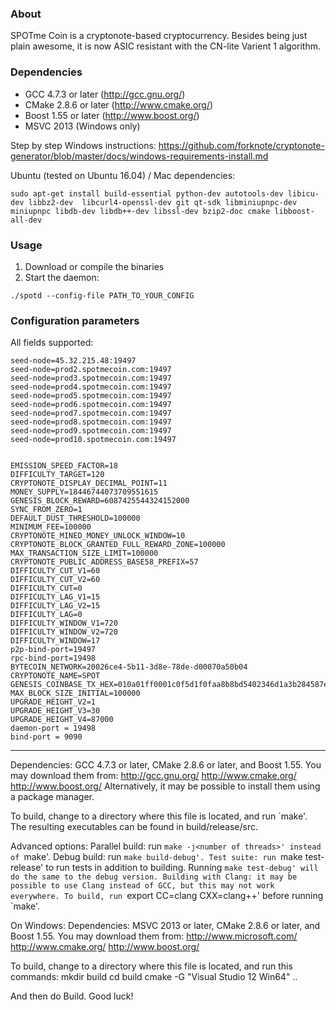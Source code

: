 
### About
SPOTme Coin is a cryptonote-based cryptocurrency.  Besides being just plain awesome, it is now ASIC resistant with the CN-lite Varient 1 algorithm.  

### Dependencies
* GCC 4.7.3 or later     (http://gcc.gnu.org/)
* CMake 2.8.6 or later   (http://www.cmake.org/)
* Boost 1.55 or later    (http://www.boost.org/)
* MSVC 2013 (Windows only)

Step by step Windows instructions:
https://github.com/forknote/cryptonote-generator/blob/master/docs/windows-requirements-install.md

Ubuntu (tested on Ubuntu 16.04) / Mac dependencies:
```
sudo apt-get install build-essential python-dev autotools-dev libicu-dev libbz2-dev  libcurl4-openssl-dev git qt-sdk libminiupnpc-dev miniupnpc libdb-dev libdb++-dev libssl-dev bzip2-doc cmake libboost-all-dev 
```

### Usage
1. Download or compile the binaries
2. Start the daemon:
```
./spotd --config-file PATH_TO_YOUR_CONFIG
```

### Configuration parameters

All fields supported:
```
seed-node=45.32.215.48:19497
seed-node=prod2.spotmecoin.com:19497
seed-node=prod3.spotmecoin.com:19497
seed-node=prod4.spotmecoin.com:19497
seed-node=prod5.spotmecoin.com:19497
seed-node=prod6.spotmecoin.com:19497
seed-node=prod7.spotmecoin.com:19497
seed-node=prod8.spotmecoin.com:19497
seed-node=prod9.spotmecoin.com:19497
seed-node=prod10.spotmecoin.com:19497


EMISSION_SPEED_FACTOR=18
DIFFICULTY_TARGET=120
CRYPTONOTE_DISPLAY_DECIMAL_POINT=11
MONEY_SUPPLY=18446744073709551615
GENESIS_BLOCK_REWARD=6087425544324152000
SYNC_FROM_ZERO=1
DEFAULT_DUST_THRESHOLD=100000
MINIMUM_FEE=100000
CRYPTONOTE_MINED_MONEY_UNLOCK_WINDOW=10
CRYPTONOTE_BLOCK_GRANTED_FULL_REWARD_ZONE=100000
MAX_TRANSACTION_SIZE_LIMIT=100000
CRYPTONOTE_PUBLIC_ADDRESS_BASE58_PREFIX=57
DIFFICULTY_CUT_V1=60
DIFFICULTY_CUT_V2=60
DIFFICULTY_CUT=0
DIFFICULTY_LAG_V1=15
DIFFICULTY_LAG_V2=15
DIFFICULTY_LAG=0
DIFFICULTY_WINDOW_V1=720
DIFFICULTY_WINDOW_V2=720
DIFFICULTY_WINDOW=17
p2p-bind-port=19497
rpc-bind-port=19498
BYTECOIN_NETWORK=20026ce4-5b11-3d8e-78de-d00070a50b04
CRYPTONOTE_NAME=SPOT
GENESIS_COINBASE_TX_HEX=010a01ff0001c0f5d1f0faa8b8bd5402346d1a3b284587e258c5451eff42b2a439c579c9cc09920897a724381cf2013f2101580d020343890753091d1146a2afaf6b412c1151ad7bcb2db23e0e3a156119bf
MAX_BLOCK_SIZE_INITIAL=100000
UPGRADE_HEIGHT_V2=1
UPGRADE_HEIGHT_V3=30
UPGRADE_HEIGHT_V4=87000
daemon-port = 19498
bind-port = 9090
```

---


Dependencies: GCC 4.7.3 or later, CMake 2.8.6 or later, and Boost 1.55.
You may download them from:
http://gcc.gnu.org/
http://www.cmake.org/
http://www.boost.org/
Alternatively, it may be possible to install them using a package manager.

To build, change to a directory where this file is located, and run `make'. The resulting executables can be found in build/release/src.

Advanced options:
Parallel build: run `make -j<number of threads>' instead of `make'.
Debug build: run `make build-debug'.
Test suite: run `make test-release' to run tests in addition to building. Running `make test-debug' will do the same to the debug version.
Building with Clang: it may be possible to use Clang instead of GCC, but this may not work everywhere. To build, run `export CC=clang CXX=clang++' before running `make'.

On Windows:
Dependencies: MSVC 2013 or later, CMake 2.8.6 or later, and Boost 1.55. You may download them from:
http://www.microsoft.com/
http://www.cmake.org/
http://www.boost.org/

To build, change to a directory where this file is located, and run this commands: 
mkdir build
cd build
cmake -G "Visual Studio 12 Win64" ..

And then do Build.
Good luck!